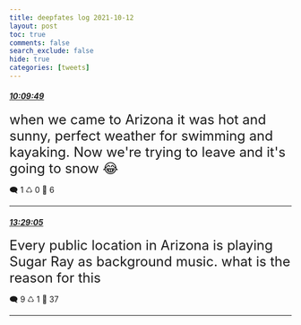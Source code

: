 ```yaml
---
title: deepfates log 2021-10-12
layout: post
toc: true
comments: false
search_exclude: false
hide: true
categories: [tweets]
---
```



#### <a href = "https://twitter.com/deepfates/status/1447957688692854784">*10:09:49*</a>

<font size="5">when we came to Arizona it was hot and sunny, perfect weather for swimming and kayaking. Now we're trying to leave and it's going to snow 😂</font>



🗨️ 1 ♺ 0 🤍  6   

---
    
#### <a href = "https://twitter.com/deepfates/status/1448007838316433412">*13:29:05*</a>

<font size="5">Every public location in Arizona is playing Sugar Ray as background music. what is the reason for this</font>



🗨️ 9 ♺ 1 🤍  37   

---
    
            
